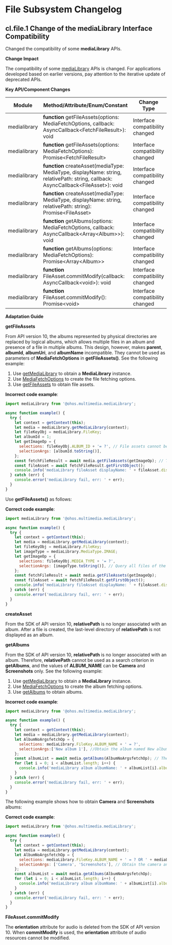 # File Subsystem Changelog

## cl.file.1 Change of the mediaLibrary Interface Compatibility

Changed the compatibility of some **mediaLibrary** APIs.

**Change Impact**

The compatibility of some [mediaLibrary](../../../application-dev/reference/apis/js-apis-medialibrary.md) APIs is changed.
For applications developed based on earlier versions, pay attention to the iterative update of deprecated APIs.

**Key API/Component Changes**

| Module                   | Method/Attribute/Enum/Constant                                         | Change Type|
| ------------------------- | ------------------------------------------------------------ | -------- |
| medialibrary   |  **function** getFileAssets(options: MediaFetchOptions, callback: AsyncCallback&lt;FetchFileResult&gt;): void | Interface compatibility changed    |
| medialibrary   |  **function** getFileAssets(options: MediaFetchOptions): Promise&lt;FetchFileResult&gt; | Interface compatibility changed    |
| medialibrary   |  **function** createAsset(mediaType: MediaType, displayName: string, relativePath: string, callback: AsyncCallback&lt;FileAsset&gt;): void| Interface compatibility changed    |
| medialibrary   |  **function** createAsset(mediaType: MediaType, displayName: string, relativePath: string): Promise&lt;FileAsset&gt;| Interface compatibility changed    |
| medialibrary   |  **function** getAlbums(options: MediaFetchOptions, callback: AsyncCallback&lt;Array&lt;Album&gt;&gt;): void | Interface compatibility changed    |
| medialibrary   |  **function** getAlbums(options: MediaFetchOptions): Promise&lt;Array&lt;Album&gt;&gt; | Interface compatibility changed    |
| medialibrary   |  **function** FileAsset.commitModify(callback: AsyncCallback&lt;void&gt;): void | Interface compatibility changed    |
| medialibrary   |  **function** FileAsset.commitModify(): Promise&lt;void&gt; | Interface compatibility changed    |

**Adaptation Guide**

**getFileAssets**

From API version 10, the albums represented by physical directories are replaced by logical albums, which allows multiple files in an album and presence of a file in multiple albums. This design, however, makes **parent**, **albumId**, **albumUri**, and **albumName** incompatible. They cannot be used as parameters of **MediaFetchOptions** in **getFileAssets()**. See the following example:

1. Use [getMediaLibrary](../../../application-dev/reference/apis/js-apis-medialibrary.md#medialibrarygetmedialibrary) to obtain a **MediaLibrary** instance.
2. Use [MediaFetchOptions](../../../application-dev/reference/apis/js-apis-medialibrary.md#mediafetchoptions7) to create the file fetching options.
3. Use [getFileAssets](../../../application-dev/reference/apis/js-apis-medialibrary.md#getfileassets7) to obtain file assets.

**Incorrect code example**:

```js
import mediaLibrary from '@ohos.multimedia.mediaLibrary';

async function example() {
  try {
    let context = getContext(this);
    let media = mediaLibrary.getMediaLibrary(context);
    let fileKeyObj = mediaLibrary.FileKey;
    let albumId = 1;
    let getImageOp = {
      selections: fileKeyObj.ALBUM_ID + '= ?', // File assets cannot be obtained based on the parent, albumId, albumUri, and albumName attributes.
      selectionArgs: [albumId.toString()],
    };
    const fetchFileResult = await media.getFileAssets(getImageOp); // The obtained fetchFileResult is empty.
    const fileAsset = await fetchFileResult.getFirstObject();
    console.info('mediaLibrary fileAsset displayName: ' + fileAsset.displayName);
  } catch (err) {
    console.error('mediaLibrary fail, err: ' + err);
  }
}
```

Use **getFileAssets()** as follows:

**Correct code example**:

```js
import mediaLibrary from '@ohos.multimedia.mediaLibrary';

async function example() {
  try {
    let context = getContext(this);
    let media = mediaLibrary.getMediaLibrary(context);
    let fileKeyObj = mediaLibrary.FileKey;
    let imageType = mediaLibrary.MediaType.IMAGE;
    let getImageOp = {
      selections: fileKeyObj.MEDIA_TYPE + '= ?',
      selectionArgs: [imageType.toString()], // Query all files of the image type.
    };
    const fetchFileResult = await media.getFileAssets(getImageOp); 
    const fileAsset = await fetchFileResult.getFirstObject();
    console.info('mediaLibrary fileAsset displayName: ' + fileAsset.displayName);
  } catch (err) {
    console.error('mediaLibrary fail, err: ' + err);
  }
}
```

**createAsset**

From the SDK of API version 10, **relativePath** is no longer associated with an album. After a file is created, the last-level directory of **relativePath** is not displayed as an album.

**getAlbums**

From the SDK of API version 10, **relativePath** is no longer associated with an album. Therefore, **relativePath** cannot be used as a search criterion in **getAlbums**, and the values of **ALBUM_NAME** can be **Camera** and **Screenshots** only. See the following example:

1. Use [getMediaLibrary](../../../application-dev/reference/apis/js-apis-medialibrary.md#medialibrarygetmedialibrary) to obtain a **MediaLibrary** instance.
2. Use [MediaFetchOptions](../../../application-dev/reference/apis/js-apis-medialibrary.md#mediafetchoptions7) to create the album fetching options.
3. Use [getAlbums](../../../application-dev/reference/apis/js-apis-medialibrary.md#getalbums7) to obtain albums.

**Incorrect code example**:

```js
import mediaLibrary from '@ohos.multimedia.mediaLibrary';

async function example() {
  try {
    let context = getContext(this);
    let media = mediaLibrary.getMediaLibrary(context);
    let AlbumNoArgsfetchOp = {
      selections: mediaLibrary.FileKey.ALBUM_NAME + ' = ?',
      selectionArgs:['New album 1'], //Obtain the album named New album 1.
    };
    const albumList = await media.getAlbums(AlbumNoArgsfetchOp); // The fetchFileResult returned is empty.
    for (let i = 0; i < albumList.length; i++) {
      console.info('mediaLibrary album albumName: ' + albumList[i].albumName);
    }
  } catch (err) {
    console.error('mediaLibrary fail, err: ' + err);
  }
}
```

The following example shows how to obtain **Camera** and **Screenshots** albums:

**Correct code example**:

```js
import mediaLibrary from '@ohos.multimedia.mediaLibrary';

async function example() {
  try {
    let context = getContext(this);
    let media = mediaLibrary.getMediaLibrary(context);
    let AlbumNoArgsfetchOp = {
      selections: mediaLibrary.FileKey.ALBUM_NAME + ' = ? OR ' + mediaLibrary.FileKey.ALBUM_NAME + ' = ?',
      selectionArgs: ['Camera', 'Screenshots'], // Obtain the camera and screenshot albums.
    };
    const albumList = await media.getAlbums(AlbumNoArgsfetchOp);
    for (let i = 0; i < albumList.length; i++) {
      console.info('mediaLibrary album albumName: ' + albumList[i].albumName);
    }
  } catch (err) {
    console.error('mediaLibrary fail, err: ' + err);
  }
}
```

**FileAsset.commitModify**

The **orientation** attribute for audio is deleted from the SDK of API version 10. When **commitModify** is used, the **orientation** attribute of audio resources cannot be modified.
